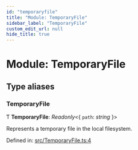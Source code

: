 ```yaml
---
id: "temporaryfile"
title: "Module: TemporaryFile"
sidebar_label: "TemporaryFile"
custom_edit_url: null
hide_title: true
---
```


# Module: TemporaryFile

## Type aliases

### TemporaryFile

Ƭ **TemporaryFile**: *Readonly*<{ `path`: *string*  }\>

Represents a temporary file in the local filesystem.

Defined in: [src/TemporaryFile.ts:4](https://github.com/cuvent/react-native-vision-camera/blob/1d4e105/src/TemporaryFile.ts#L4)

